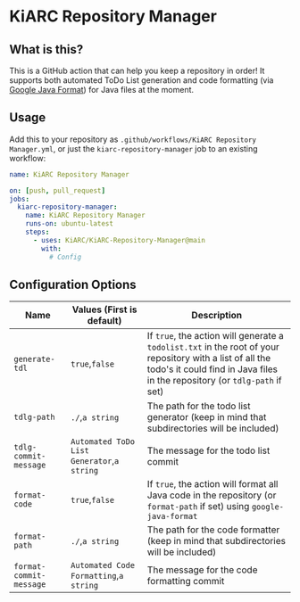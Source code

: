 # KiARC Repository Manager
## What is this?
This is a GitHub action that can help you keep a repository in order! It supports both automated ToDo List generation and code formatting (via [Google Java Format](https://github.com/google/google-java-format)) for Java files at the moment.
## Usage
Add this to your repository as `.github/workflows/KiARC Repository Manager.yml`, or just the `kiarc-repository-manager` job to an existing workflow:
```yaml
name: KiARC Repository Manager

on: [push, pull_request]
jobs:
  kiarc-repository-manager:
    name: KiARC Repository Manager
    runs-on: ubuntu-latest
    steps:
      - uses: KiARC/KiARC-Repository-Manager@main
        with:
          # Config
```
## Configuration Options
| Name                    | Values (First is default)                  | Description                                                                                                                                                                               |
|-------------------------|--------------------------------------------|-------------------------------------------------------------------------------------------------------------------------------------------------------------------------------------------|
| `generate-tdl`          | `true`,`false`                             | If `true`, the action will generate a  `todolist.txt`  in the root of your repository with a list of all the todo's it could find in Java files in the repository (or `tdlg-path` if set) |
| `tdlg-path`             | `./`,`a string`                            | The path for the todo list generator (keep in mind that subdirectories will be included)                                                                                                  |
| `tdlg-commit-message`   | `Automated ToDo List Generator`,`a string` | The message for the todo list commit                                                                                                                                                      |
| `format-code`           | `true`,`false`                             | If `true`, the action will format all Java code in the repository (or `format-path` if set) using `google-java-format`                                                                    |
| `format-path`           | `./`,`a string`                            | The path for the code formatter (keep in mind that subdirectories will be included)                                                                                                       |
| `format-commit-message` | `Automated Code Formatting`,`a string`     | The message for the code formatting commit                                                                                                                                                |
